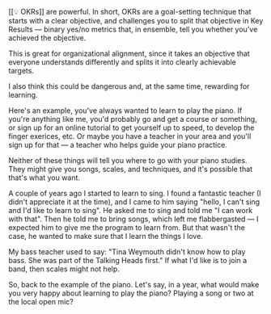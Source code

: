 [[💡 OKRs]] are powerful. In short, OKRs are a goal-setting technique that starts with a clear objective, and challenges you to split that objective in Key Results — binary yes/no metrics that, in ensemble, tell you whether you've achieved the objective.

This is great for organizational alignment, since it takes an objective that everyone understands differently and splits it into clearly achievable targets.

I also think this could be dangerous and, at the same time, rewarding for learning.

Here's an example, you've always wanted to learn to play the piano. If you're anything like me, you'd probably go and get a course or something, or sign up for an online tutorial to get yourself up to speed, to develop the finger exerices, etc. Or maybe you have a teacher in your area and you'll sign up for that — a teacher who helps guide your piano practice.

Neither of these things will tell you where to go with your piano studies. They might give you songs, scales, and techniques, and it's possible that that's what you want. 

A couple of years ago I started to learn to sing. I found a fantastic teacher (I didn't appreciate it at the time), and I came to him saying "hello, I can't sing and I'd like to learn to sing". He asked me to sing and told me "I can work with that". Then he told me to bring songs, which left me flabbergasted — I expected him to give me the program to learn from. But that wasn't the case, he wanted to make sure that I learn the things I love.

My bass teacher used to say: "Tina Weymouth didn't know how to play bass. She was part of the Talking Heads first." If what I'd like is to join a band, then scales might not help.

So, back to the example of the piano. Let's say, in a year, what would make you very happy about learning to play the piano? Playing a song or two at the local open mic?
